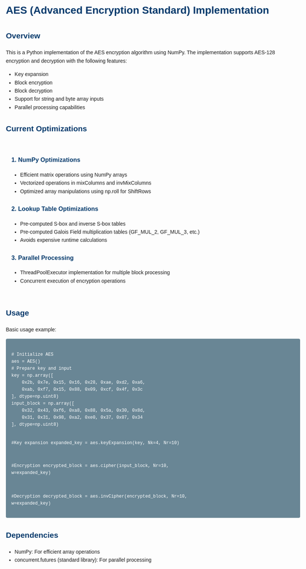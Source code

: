 <!DOCTYPE html>
<html lang="en">
<head>
    <meta charset="UTF-8">
    <meta name="viewport" content="width=device-width, initial-scale=1.0">
    <title>AES Implementation in Python</title>
    <style>
        body {
            font-family: Arial, sans-serif;
            line-height: 1.6;
            max-width: 800px;
            margin: 0 auto;
            padding: 20px;
        }
        h1, h2, h3 {
            color: #03396b;
        }
        code {
            background-color: #698695;
            padding: 2px 4px;
            border-radius: 4px;
            font-family: 'Courier New', Courier, monospace;
            color:#ffffff;
        }   
        pre {
            background-color: #698695;
            padding: 15px;
            border-radius: 4px;
            overflow-x: auto;
        }
        .highlight {
            background-color: #fff3cd;
            padding: 15px;
            border-radius: 4px;
            margin: 10px 0;
        }
        .optimization-section {
            padding: 15px;
            border-radius: 4px;
            margin: 10px 0;
        }
        .warning {
            background-color: #ffe7e7;
            padding: 15px;
            border-radius: 4px;
            margin: 10px 0;
        }
    </style>
</head>
<body>
    <h1>AES (Advanced Encryption Standard) Implementation</h1>
    <h2>Overview</h2>
    <p>This is a Python implementation of the AES encryption algorithm using NumPy. The implementation supports AES-128 encryption and decryption with the following features:</p>
    <ul>
        <li>Key expansion</li>
        <li>Block encryption</li>
        <li>Block decryption</li>
        <li>Support for string and byte array inputs</li>
        <li>Parallel processing capabilities</li>
    </ul>
    <h2>Current Optimizations</h2>
    <div class="optimization-section">
        <h3>1. NumPy Optimizations</h3>
        <ul>
            <li>Efficient matrix operations using NumPy arrays</li>
            <li>Vectorized operations in mixColumns and invMixColumns</li>
            <li>Optimized array manipulations using np.roll for ShiftRows</li>
        </ul>
        <h3>2. Lookup Table Optimizations</h3>
        <ul>
            <li>Pre-computed S-box and inverse S-box tables</li>
            <li>Pre-computed Galois Field multiplication tables (GF_MUL_2, GF_MUL_3, etc.)</li>
            <li>Avoids expensive runtime calculations</li>
        </ul>
        <h3>3. Parallel Processing</h3>
        <ul>
            <li>ThreadPoolExecutor implementation for multiple block processing</li>
            <li>Concurrent execution of encryption operations</li>
        </ul>
    </div>
    <h2>Usage</h2>
    <p>Basic usage example:</p>
    <pre><code>
# Initialize AES
aes = AES()
# Prepare key and input
key = np.array([
    0x2b, 0x7e, 0x15, 0x16, 0x28, 0xae, 0xd2, 0xa6,
    0xab, 0xf7, 0x15, 0x88, 0x09, 0xcf, 0x4f, 0x3c
], dtype=np.uint8)
input_block = np.array([
    0x32, 0x43, 0xf6, 0xa8, 0x88, 0x5a, 0x30, 0x8d,
    0x31, 0x31, 0x98, 0xa2, 0xe0, 0x37, 0x07, 0x34
], dtype=np.uint8)

#Key expansion
expanded_key = aes.keyExpansion(key, Nk=4, Nr=10)

#Encryption
encrypted_block = aes.cipher(input_block, Nr=10, w=expanded_key)

#Decryption
decrypted_block = aes.invCipher(encrypted_block, Nr=10, w=expanded_key)</code></pre>
    <h2>Dependencies</h2>
    <ul>
        <li>NumPy: For efficient array operations</li>
        <li>concurrent.futures (standard library): For parallel processing</li>
    </ul>
</body>
</html>